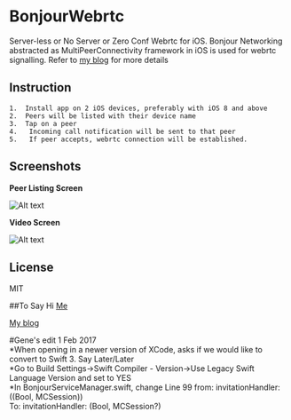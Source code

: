 # BonjourWebrtc
Server-less or No Server or Zero Conf Webrtc for iOS. Bonjour Networking abstracted as MultiPeerConnectivity framework in iOS is used for webrtc signalling. Refer to [my blog](https://mobilitysolutionsexpert.wordpress.com/) for more details

## Instruction
	1.	Install app on 2 iOS devices, preferably with iOS 8 and above
	2.	Peers will be listed with their device name
	3.	Tap on a peer
	4.	 Incoming call notification will be sent to that peer
	5.	 If peer accepts, webrtc connection will be established.


## Screenshots
**Peer Listing Screen**

![Alt text](/../screenshot/screenshot/peerScreen.PNG?raw=true "Peers Screen") 

**Video Screen**

![Alt text](/../screenshot/screenshot/videochat.PNG?raw=true "Video Screen")

## License

MIT

##To Say Hi
[Me](https://in.linkedin.com/in/dhilipr)

[My blog](https://mobilitysolutionsexpert.wordpress.com/)

#Gene's edit 1 Feb 2017  
*When opening in a newer version of XCode, asks if we would like to convert to Swift 3. Say Later/Later  
*Go to Build Settings->Swift Compiler - Version->Use Legacy Swift Language Version and set to YES  
*In BonjourServiceManager.swift, change Line 99 from:
invitationHandler: ((Bool, MCSession))   
To:
invitationHandler: (Bool, MCSession?) 
  
